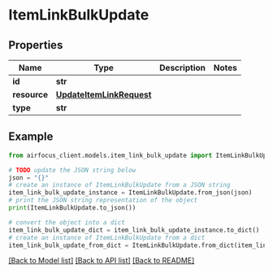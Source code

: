 # ItemLinkBulkUpdate


## Properties

Name | Type | Description | Notes
------------ | ------------- | ------------- | -------------
**id** | **str** |  | 
**resource** | [**UpdateItemLinkRequest**](UpdateItemLinkRequest.md) |  | 
**type** | **str** |  | 

## Example

```python
from airfocus_client.models.item_link_bulk_update import ItemLinkBulkUpdate

# TODO update the JSON string below
json = "{}"
# create an instance of ItemLinkBulkUpdate from a JSON string
item_link_bulk_update_instance = ItemLinkBulkUpdate.from_json(json)
# print the JSON string representation of the object
print(ItemLinkBulkUpdate.to_json())

# convert the object into a dict
item_link_bulk_update_dict = item_link_bulk_update_instance.to_dict()
# create an instance of ItemLinkBulkUpdate from a dict
item_link_bulk_update_from_dict = ItemLinkBulkUpdate.from_dict(item_link_bulk_update_dict)
```
[[Back to Model list]](../README.md#documentation-for-models) [[Back to API list]](../README.md#documentation-for-api-endpoints) [[Back to README]](../README.md)


